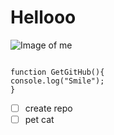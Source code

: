 # Hellooo

![Image of me](https://cataas.com/cat)

```

function GetGitHub(){
console.log("Smile");
}

```
- [ ] create repo
- [ ] pet cat
